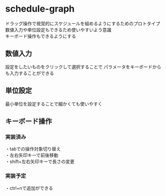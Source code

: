# schedule-graph
ドラッグ操作で視覚的にスケジュールを組めるようにするためのプロトタイプ  
数値入力や単位設定もできるため使いやすいよう意識  
キーボード操作もできるようにする  

## 数値入力
設定をしたいものをクリックして選択することで
パラメータをキーボードからも入力することができる

## 単位設定
最小単位を設定することで細かくても使いやすく

## キーボード操作
### 実装済み
・tabでの操作対象切り替え  
・左右矢印キーで前後移動  
・shift+左右矢印キーで長さの変更
### 実装予定
・ctrl+nで追加ができる
